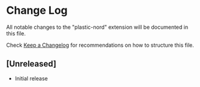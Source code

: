 # Change Log

All notable changes to the "plastic-nord" extension will be documented in this file.

Check [Keep a Changelog](http://keepachangelog.com/) for recommendations on how to structure this file.

## [Unreleased]

- Initial release
